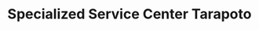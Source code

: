 ---
title: "Specialized Service Center Tarapoto"
url: /tarapoto/specialized-service-center-tarapoto/
shop: Fahrrad
---
